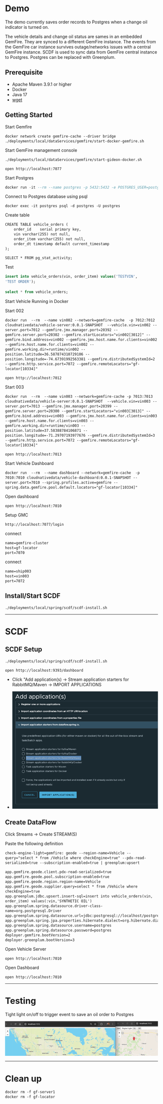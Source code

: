 # Demo



The demo currently saves order records to Postgres when a change oil indicator is turned on.  

The vehicle details and change oil status are sames in an embedded GemFire. They are synced to a different GemFire instance. The events from the GemFire car instance survives outage/networks issues with a central GemFire instance. SCDF is used to sync data from GemFire central instance to Postgres. Postgres can be replaced with Greenplum.




## Prerequisite

- Apache Maven 3.9.1 or higher 
- Docker
- Java 17
- [wget](https://www.gnu.org/software/wget/)


## Getting Started

Start Gemfire

```shell
docker network create gemfire-cache --driver bridge
./deployments/local/dataServices/gemfire/start-docker-gemfire.sh
```


Start GemFire management console

```shell
./deployments/local/dataServices/gemfire/start-gideon-docker.sh
```

```shell
open http://localhost:7077
```


Start Postgres

```sql
docker run -it --rm --name postgres -p 5432:5432 -e POSTGRES_USER=postgres -e POSTGRES_PASSWORD=postgres debezium/example-postgres:2.3.3.Final
```

Connect to Postgres database using psql

```shell
docker exec -it postgres psql -d postgres -U postgres
```

Create table

```shell
CREATE TABLE vehicle_orders (
    order_id    serial primary key,
    vin varchar(255) not null,
    order_item varchar(255) not null,
    order_dt timestamp default current_timestamp
);
```


```shell
SELECT * FROM pg_stat_activity;
```
Test

```sql
insert into vehicle_orders(vin, order_item) values('TESTVIN',
'TEST ORDER');

select * from vehicle_orders;
```

Start Vehicle  Running in Docker

Start 002

```shell
docker run  --rm  --name vin002 --network=gemfire-cache  -p 7012:7012 cloudnativedata/vehicle-server:0.0.1-SNAPSHOT  --vehicle.vin=vin002 --server.port=7012 --gemfire.jmx.manager.port=20392 --gemfire.server.port=20302 --gemfire.startLocators="vin002[3012]" --gemfire.bind.address=vin002 --gemfire.jmx.host.name.for.clients=vin002 --gemfire.host.name.for.clients=vin002 --gemfire.working.dir=runtime/vin002 --position.latitude=36.587874310729106 --position.longitude=-74.67391992563381 --gemfire.distributedSystemId=2 --gemfire.http.service.port=7072 --gemfire.remoteLocators="gf-locator[10334]"
```

```shell
open http://localhost:7012
```

Start 003

```shell
docker run  --rm  --name vin003 --network=gemfire-cache -p 7013:7013 cloudnativedata/vehicle-server:0.0.1-SNAPSHOT  --vehicle.vin=vin003 --server.port=7013 --gemfire.jmx.manager.port=20399 --gemfire.server.port=20300 --gemfire.startLocators="vin003[3013]" --gemfire.bind.address=vin003 --gemfire.jmx.host.name.for.clients=vin003 --gemfire.host.name.for.clients=vin003 --gemfire.working.dir=runtime/vin003 --position.latitude=37.58388784106871 --position.longitude=-71.29707193977676 --gemfire.distributedSystemId=3 --gemfire.http.service.port=7072 --gemfire.remoteLocators="gf-locator[10334]"
```

```shell
open http://localhost:7013
```


Start Vehicle Dashboard

```shell
docker run  --rm  --name dashboard --network=gemfire-cache  -p 7010:7010 cloudnativedata/vehicle-dashboard:0.0.1-SNAPSHOT --server.port=7010 --spring.profiles.active=gemfire --spring.data.gemfire.pool.default.locators="gf-locator[10334]"
```

Open dashboard

```shell
open http://localhost:7010
```


Setup GMC

```shell
http://localhost:7077/login
```

connect

```properties
name=gemfire-cluster
host=gf-locator
port=7070
```


connect

```properties
name=ship003
host=vin003
port=7072
```


## Install/Start SCDF

```shell
./deployments/local/spring/scdf/scdf-install.sh 
```

-----------------------------------
# SCDF

## SCDF Setup

```shell
./deployments/local/spring/scdf/scdf-install.sh 
```



```shell
open http://localhost:9393/dashboard
```

- Click "Add application(s) -> Stream application starters for RabbitMQ/Maven -> IMPORT APPLICATIONS

- ![SCDF-ADD-APPS.png](image/SCDF-ADD-APPS.png)


## Create DataFlow

Click Streams -> Create STREAM(S)


Paste the following definition

```shell
check-engine-light=gemfire: geode --region-name=Vehicle --query="select * from /Vehicle where checkEngine=true" --pdx-read-serialized=true --subscription-enabled=true | greenplum:upsert
```


```properties
app.gemfire.geode.client.pdx-read-serialized=true
app.gemfire.geode.pool.subscription-enabled=true
app.gemfire.geode.region.region-name=Vehicle
app.gemfire.geode.supplier.query=select * from /Vehicle where checkEngine=true
app.greenplum.jdbc.upsert.insert-sql=insert into vehicle_orders(vin, order_item) values(:vin,'SYNTHETIC OIL')
app.greenplum.spring.datasource.driver-class-name=org.postgresql.Driver
app.greenplum.spring.datasource.url=jdbc:postgresql://localhost/postgres
app.greenplum.spring.jpa.properties.hibernate.dialect=org.hibernate.dialect.PostgreSQLDialect
app.greenplum.spring.datasource.username=postgres
app.greenplum.spring.datasource.password=postgres
deployer.gemfire.bootVersion=2
deployer.greenplum.bootVersion=3
```


Open Vehicle Server
```shell
open http://localhost:7010
```

Open Dashboard
```shell
open http://localhost:7010
```



----------------

# Testing 


Tight light on/off to trigger event to save an oil order to Postgres

![turn-light.png](image/turn-light.png)



------------

# Clean up

```shell
docker rm -f gf-server1
docker rm -f gf-locator
```